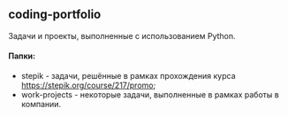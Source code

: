 ## coding-portfolio
Задачи и проекты, выполненные с использованием Python.

#### Папки:
+ stepik - задачи, решённые в рамках прохождения курса https://stepik.org/course/217/promo;
+ work-projects - некоторые задачи, выполненные в рамках работы в компании.
